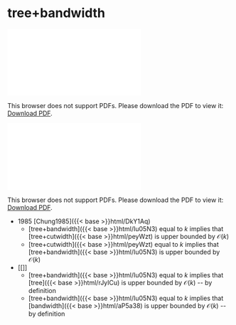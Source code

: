 # tree+bandwidth




<object data="../local_Iu05N3.pdf" type="application/pdf" width="100%" height="480px"><embed src="../local_Iu05N3.pdf"><p>This browser does not support PDFs. Please download the PDF to view it: <a href="../local_Iu05N3.pdf">Download PDF</a>.</p></embed></object>


<object data="../inclusions_Iu05N3.pdf" type="application/pdf" width="100%" height="480px"><embed src="../inclusions_Iu05N3.pdf"><p>This browser does not support PDFs. Please download the PDF to view it: <a href="../inclusions_Iu05N3.pdf">Download PDF</a>.</p></embed></object>

* 1985 [Chung1985]({{< base >}}html/DkY1Aq)
    * [tree+bandwidth]({{< base >}}html/Iu05N3) equal to $k$ implies that [tree+cutwidth]({{< base >}}html/peyWzt) is upper bounded by $\mathcal O(k)$
    * [tree+cutwidth]({{< base >}}html/peyWzt) equal to $k$ implies that [tree+bandwidth]({{< base >}}html/Iu05N3) is upper bounded by $\mathcal O(k)$
*  [[]]
    * [tree+bandwidth]({{< base >}}html/Iu05N3) equal to $k$ implies that [tree]({{< base >}}html/rJyICu) is upper bounded by $\mathcal O(k)$ -- by definition
    * [tree+bandwidth]({{< base >}}html/Iu05N3) equal to $k$ implies that [bandwidth]({{< base >}}html/aP5a38) is upper bounded by $\mathcal O(k)$ -- by definition